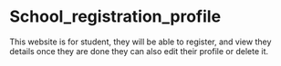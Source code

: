 # School_registration_profile
This website is for student, they will be able to register, and view they details once they are done they can also edit their profile or delete it.
